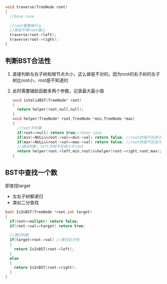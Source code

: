 ```cpp

void traverse(TreeNode root)
{
  //base case
  
  //root需要做什么
  //其他不用root操心
  traverse(root->left);
  traverse(root->right);
}
```





## 判断BST合法性

1. 直接判断左右子树和根节点大小，这么做是不对的。因为root的右子树的左子树比root小，root是不知道的

2. 此时需要辅助函数多两个参数，记录最大最小值

   ```cpp
   void isValidBST(TreeNode* root)
   {
     return helper(root,null,null);
   }
   void helper(TreeNode* root,TreeNode *min,TreeNode *max)
   {
     //root干的事
     if(root==null) return true;//base case
     if(min!=NULL&&root->val<=min->val) return false; //root的值不应该小于最小值
     if(max!=NULL&&root->val>=max->val) return false; //root的值不应该大于最大值
     //递归判断，left子树不应该小于root
     return helper(root->left,min,root)&&helper(root->right,root,max);
   }
   ```



## BST中查找一个数

即查找target

- 左右子树都递归
- 类似二分查找



```cpp
bool IsInBST(TreeNode *root,int target)
{
  if(root==nullptr) return false;
  if(root->val==target) return true;
  
  //递归判断
  if(target<root->val) //递归左子树
  {
    return IsInBST(root->left);
  }
  else
  {
    return IsInBST(root->right);
  }
}
```

